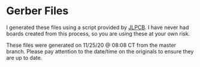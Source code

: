 # Gerber Files

I generated these files using a script provided by [JLPCB](https://support.jlcpcb.com/article/43-how-to-export-eagle-pcb-to-gerber-files).  I have never had boards created from this process, so you are using these at your own risk.

These files were generated on 11/25/20 @ 08:08 CT from the master branch.  Please pay attention to the date/time on the originals to ensure they are up to date.
